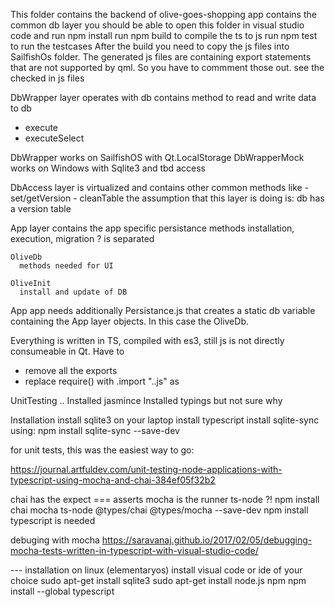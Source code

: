 This folder 
contains the backend of olive-goes-shopping app
contains the common db layer
you should be able to open this folder in visual studio code and run npm install
run npm build to compile the ts to js
run npm test to run the testcases
After the build you need to copy the js files into SailfishOs folder.
The generated js files are containing export statements that are not supported by qml. 
So you have to commment those out. see the checked in js files 

DbWrapper layer
  operates with db
  contains method to read and write data to db
  - execute
  - executeSelect

  DbWrapper
    works on SailfishOS with Qt.LocalStorage
  DbWrapperMock
    works on Windows with Sqlite3 and tbd access

DbAccess layer
    is virtualized and contains other common methods like
    - set/getVersion
    - cleanTable
    the assumption that this layer is doing is: 
      db has a version table

App layer
    contains the app specific persistance methods
    installation, execution, migration ? is separated
    
    OliveDb
      methods needed for UI
    
    OliveInit
      install and update of DB

App
    app needs additionally Persistance.js that creates a static db variable containing the App layer objects. In this case the OliveDb.

Everything is written in TS, compiled with es3, still js is not directly consumeable in Qt.
Have to 
- remove all the exports
- replace require() with .import "..js" as

UnitTesting ..
Installed jasmince
Installed typings but not sure why


Installation
install sqlite3 on your laptop
install typescript
install sqlite-sync using: npm install sqlite-sync --save-dev

for unit tests, this was the easiest way to go:

https://journal.artfuldev.com/unit-testing-node-applications-with-typescript-using-mocha-and-chai-384ef05f32b2

chai has the expect === asserts
mocha is the runner
ts-node ?!
npm install chai mocha ts-node @types/chai @types/mocha --save-dev
npm install typescript is needed

debuging with mocha
https://saravanaj.github.io/2017/02/05/debugging-mocha-tests-written-in-typescript-with-visual-studio-code/

--- installation on linux (elementaryos)
install visual code or ide of your choice
sudo apt-get install sqlite3
sudo apt-get install node.js npm
npm install --global typescript
